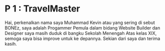 # P 1 : TravelMaster

Hai, perkenalkan nama saya Muhammad Kevin atau yang sering di sebut BONEz, saya adalah Progammer Pemula dalam bidang Website Builder dan Designer
saya masih duduk di bangku Sekolah Menengah Atas kelas XIX, semoga saya bisa improve untuk ke depannya. Sekian dari saya dan terima kasih.

